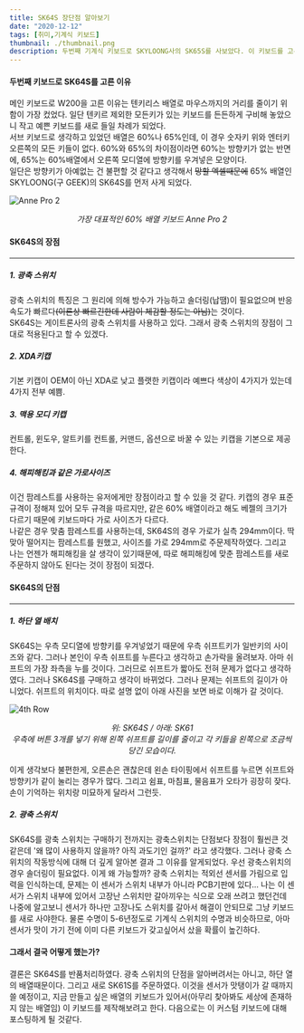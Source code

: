 ```yaml
---
title: SK64S 장단점 알아보기
date: "2020-12-12"
tags: [취미,기계식 키보드]
thumbnail: ./thumbnail.png
description: 두번째 기계식 키보드로 SKYLOONG사의 SK65S를 사보았다. 이 키보드를 고른 이유와 직접 써봤을 때의 장단점, 특징에 대해 간단히 기록해봄.
---
```


#### 두번째 키보드로 SK64S를 고른 이유
메인 키보드로 W200을 고른 이유는 텐키리스 배열로 마우스까지의 거리를 줄이기 위함이 가장 컸었다. 일단 텐키르 제외한 모든키가 있는 키보드를 든든하게 구비해 놓았으니 작고 예쁜 키보드를 새로 들일 차례가 되었다.  
서브 키보드로 생각하고 있었던 배열은 60%나 65%인데, 이 경우 숫자키 위와 엔터키 오른쪽의 모든 키들이 없다. 60%와 65%의 차이점이라면 60%는 방향키가 없는 반면에, 65%는 60%배열에서 오른쪽 모디열에 방향키를 우겨넣은 모양이다.  
일단은 방향키가 아예없는 건 불편할 것 같다고 생각해서 ~~망할 엑셀때문에~~ 65% 배열인 SKYLOONG(구 GEEK)의 SK64S를 먼저 사게 되었다.

![Anne Pro 2](./anne.jpg)
<div style="text-align:center;font-style:italic;">가장 대표적인 60% 배열 키보드 Anne Pro 2</div>

#### SK64S의 장점
---
##### 1. 광축 스위치
광축 스위치의 특징은 그 원리에 의해 방수가 가능하고 솔더링(납땜)이 필요없으며 반응속도가 빠르다~~(이론상 빠르긴한데 사람이 체감할 정도는 아님)~~는 것이다.  
SK64S는 게이트론사의 광축 스위치를 사용하고 있다. 그래서 광축 스위치의 장점이 그대로 적용된다고 할 수 있겠다. 
##### 2. XDA키캡
기본 키캡이 OEM이 아닌 XDA로 낮고 플랫한 키캡이라 예쁘다 색상이 4가지가 있는데 4가지 전부 예쁨.
##### 3. 맥용 모디 키캡
컨트롤, 윈도우, 알트키를 컨트롤, 커맨드, 옵션으로 바꿀 수 있는 키캡을 기본으로 제공한다.
##### 4. 해피해킹과 같은 가로사이즈
이건 팜레스트를 사용하는 유저에게만 장점이라고 할 수 있을 것 같다. 키캡의 경우 표준규격이 정해져 있어 모두 규격을 따르지만, 같은 60% 배열이라고 해도 베젤의 크기가 다르기 때문에 키보드마다 가로 사이즈가 다르다.  
나같은 경우 맞춤 팜레스트를 사용하는데, SK64S의 경우 가로가 실측 294mm이다. 딱맞아 떨어지는 팜레스트를 원했고, 사이즈를 가로 294mm로 주문제작하였다. 그리고 나는 언젠가 해피해킹을 살 생각이 있기때문에, 따로 해피해킹에 맞춘 팜레스트를 새로 주문하지 않아도 된다는 것이 장점이 되겠다.

#### SK64S의 단점
---
##### 1. 하단 열 배치
SK64S는 우측 모디열에 방향키를 우겨넣었기 때문에 우측 쉬프트키가 일반키의 사이즈와 같다. 그러나 본인이 우측 쉬프트를 누른다고 생각하고 손가락을 올려보자. 아마 쉬프트의 가장 좌측을 누를 것이다. 그러므로 쉬프트가 짧아도 전혀 문제가 없다고 생각하였다. 그러나 SK64S를 구매하고 생각이 바뀌었다. 그러나 문제는 쉬프트의 길이가 아니었다. 쉬프트의 위치이다. 따로 설명 없이 아래 사진을 보면 바로 이해가 갈 것이다.
<p>

![4th Row](./comp.png)
<div style="text-align:center;font-style:italic;">위: SK64S / 아래: SK61</div>
<div style="text-align:center;font-style:italic;">우측에 버튼 3개를 넣기 위해 왼쪽 쉬프트를 길이를 줄이고 각 키들을 왼쪽으로 조금씩 당긴 모습이다.</div>
</p>
이게 생각보다 불편한게, 오른손은 괜찮은데 왼손 타이핑에서 쉬프트를 누르면 쉬프트와 방향키가 같이 눌리는 경우가 많다. 그리고 쉼표, 마침표, 물음표가 오타가 굉장히 잦다. 손이 기억하는 위치랑 미묘하게 달라서 그런듯.

##### 2. 광축 스위치
SK64S를 광축 스위치는 구매하기 전까지는 광축스위치는 단점보다 장점이 훨씬큰 것 같은데 '왜 많이 사용하지 않을까? 아직 과도기인 걸까?' 라고 생각했다. 그러나 광축 스위치의 작동방식에 대해 더 깊게 알아본 결과 그 이유를 알게되었다. 우선 광축스위치의 경우 솔더링이 필요없다. 이게 왜 가능할까? 광축 스위치는 적외선 센서를 가림으로 입력을 인식하는데, 문제는 이 센서가 스위치 내부가 아니라 PCB기판에 있다... 나는 이 센서가 스위치 내부에 있어서 고장난 스위치만 갈아끼우는 식으로 오래 쓰려고 했던건데 나중에 알고보니 센서가 하나만 고장나도 스위치를 갈아서 해결이 안되므로 그냥 키보드를 새로 사야한다. 물론 수명이 5-6년정도로 기계식 스위치의 수명과 비슷하므로, 아마 센서가 맛이 가기 전에 이미 다른 키보드가 갖고싶어서 샀을 확률이 높긴하다.

#### 그래서 결국 어떻게 했는가?
결론은 SK64S를 반품처리하였다. 광축 스위치의 단점을 알아버려서는 아니고, 하단 열의 배열때문이다. 그리고 새로 SK61S를 주문하였다. 이것을 센서가 맛탱이가 갈 때까지 쓸 예정이고, 지금 만들고 싶은 배열의 키보드가 있어서(아무리 찾아봐도 세상에 존재하지 않는 배열임) 이 키보드를 제작해보려고 한다. 다음으로는 이 커스텀 키보드에 대해 포스팅하게 될 것같다.